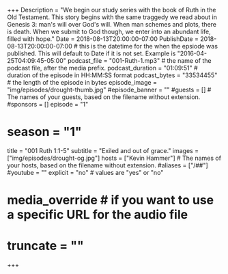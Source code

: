 +++
Description = "We begin our study series with the book of Ruth in the Old Testament. This story begins with the same traggedy we read about in Genesis 3: man's will over God's will. When man schemes and plots, there is death. When we submit to God though, we enter into an abundant life, filled with hope."
Date = 2018-08-13T20:00:00-07:00
PublishDate = 2018-08-13T20:00:00-07:00 # this is the datetime for the when the epsiode was published. This will default to Date if it is not set. Example is "2016-04-25T04:09:45-05:00"
podcast_file = "001-Ruth-1.mp3" # the name of the podcast file, after the media prefix.
podcast_duration = "01:09:51" # duration of the episode in HH:MM:SS format
podcast_bytes = "33534455" # the length of the episode in bytes
episode_image = "img/episodes/drought-thumb.jpg"
#episode_banner = ""
#guests = [] # The names of your guests, based on the filename without extension.
#sponsors = []
episode = "1"
# season = "1"
title = "001 Ruth 1:1-5"
subtitle = "Exiled and out of grace."
images = ["img/episodes/drought-og.jpg"]
hosts = ["Kevin Hammer"] # The names of your hosts, based on the filename without extension.
#aliases = ["/##"]
#youtube = ""
explicit = "no" # values are "yes" or "no"
# media_override # if you want to use a specific URL for the audio file
# truncate = ""
+++
